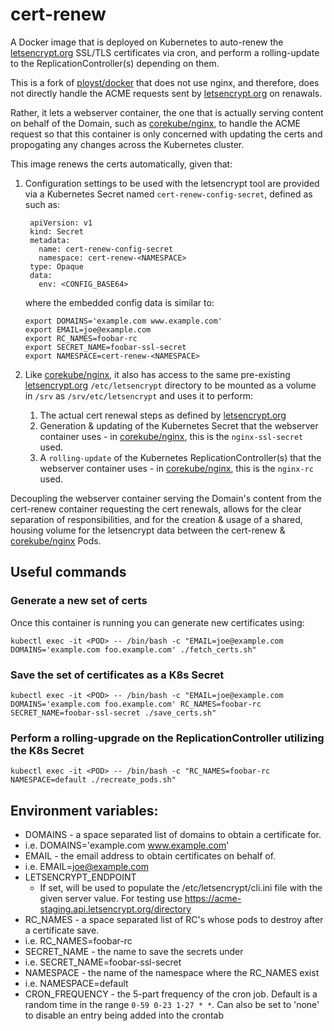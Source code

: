 # cert-renew

A Docker image that is deployed on Kubernetes to auto-renew the [letsencrypt.org](https://letsencrypt.org) SSL/TLS certificates via cron, and perform a rolling-update to the ReplicationController(s) depending on them.

This is a fork of [ployst/docker](https://github.com/ployst/docker/tree/master/letsencrypt)
that does not use nginx, and therefore, does not directly handle the ACME requests sent by [letsencrypt.org](https://letsencrypt.org) on renawals.

Rather, it lets a webserver container, the one that is actually serving content on behalf of the Domain, such as [corekube/nginx](https://github.com/corekube/nginx), to handle the ACME request so that this container is only concerned with updating the certs and propogating any changes across the Kubernetes cluster.

This image renews the certs automatically, given that:

1. Configuration settings to be used with the letsencrypt tool are provided via a Kubernetes Secret named `cert-renew-config-secret`, defined as such as:

      ```
       apiVersion: v1
       kind: Secret
       metadata:
         name: cert-renew-config-secret
         namespace: cert-renew-<NAMESPACE>
       type: Opaque
       data:
         env: <CONFIG_BASE64>
      ```
      where the embedded config data is similar to:
      
      ```
      export DOMAINS='example.com www.example.com'
      export EMAIL=joe@example.com
      export RC_NAMES=foobar-rc
      export SECRET_NAME=foobar-ssl-secret
      export NAMESPACE=cert-renew-<NAMESPACE>
      ```
2. Like [corekube/nginx](https://github.com/corekube/nginx), it also has access to the same pre-existing [letsencrypt.org](https://letsencrypt.org)
`/etc/letsencrypt` directory to be mounted as a volume in `/srv` as `/srv/etc/letsencrypt` and uses it to perform:

   1. The actual cert renewal steps as defined by [letsencrypt.org](https://letsencrypt.org)
   2. Generation & updating of the Kubernetes Secret that the webserver container uses - in [corekube/nginx](https://github.com/corekube/nginx), this is the `nginx-ssl-secret` used.
   3. A `rolling-update` of the Kubernetes ReplicationController(s) that the
      webserver container uses - in [corekube/nginx](https://github.com/corekube/nginx), this is the `nginx-rc` used.

Decoupling the webserver container serving the Domain's content from the cert-renew container requesting the cert renewals, allows for the clear separation of responsibilities, and for the creation & usage of a shared, housing volume for the letsencrypt data between the cert-renew & [corekube/nginx](https://github.com/corekube/nginx) Pods.

## Useful commands

### Generate a new set of certs

Once this container is running you can generate new certificates using:

```
kubectl exec -it <POD> -- /bin/bash -c "EMAIL=joe@example.com DOMAINS='example.com foo.example.com' ./fetch_certs.sh"
```

### Save the set of certificates as a K8s Secret

```
kubectl exec -it <POD> -- /bin/bash -c "EMAIL=joe@example.com DOMAINS='example.com foo.example.com' RC_NAMES=foobar-rc SECRET_NAME=foobar-ssl-secret ./save_certs.sh"
```

### Perform a rolling-upgrade on the ReplicationController utilizing the K8s Secret

```
kubectl exec -it <POD> -- /bin/bash -c "RC_NAMES=foobar-rc NAMESPACE=default ./recreate_pods.sh"
```

## Environment variables:

 - DOMAINS - a space separated list of domains to obtain a certificate for.
  - i.e. DOMAINS='example.com www.example.com'
 - EMAIL - the email address to obtain certificates on behalf of.
  - i.e. EMAIL=joe@example.com
 - LETSENCRYPT_ENDPOINT
   - If set, will be used to populate the /etc/letsencrypt/cli.ini file with
     the given server value. For testing use
     https://acme-staging.api.letsencrypt.org/directory
 - RC_NAMES - a space separated list of RC's whose pods to destroy after a
   certificate save.
  - i.e. RC_NAMES=foobar-rc
 - SECRET_NAME - the name to save the secrets under
  - i.e. SECRET_NAME=foobar-ssl-secret
 - NAMESPACE - the name of the namespace where the RC_NAMES exist
  - i.e. NAMESPACE=default
 - CRON_FREQUENCY - the 5-part frequency of the cron job. Default is a random
   time in the range `0-59 0-23 1-27 * *`. Can also be set to 'none' to disable an entry being added into the crontab
